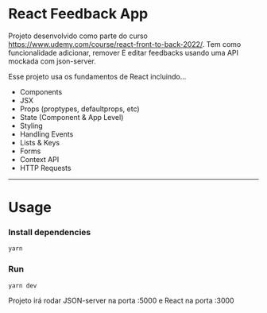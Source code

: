# React Feedback App

Projeto desenvolvido como parte do curso https://www.udemy.com/course/react-front-to-back-2022/. Tem como funcionalidade adicionar, remover E editar feedbacks usando uma API mockada com json-server.

Esse projeto usa os fundamentos de React incluindo...

- Components
- JSX
- Props (proptypes, defaultprops, etc)
- State (Component & App Level)
- Styling
- Handling Events
- Lists & Keys
- Forms
- Context API
- HTTP Requests

---

# Usage

### Install dependencies

```bash
yarn
```

### Run

```bash
yarn dev
```

Projeto irá rodar JSON-server na porta :5000 e React na porta :3000

